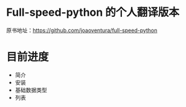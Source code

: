# Full-speed-python 的个人翻译版本
原书地址：https://github.com/joaoventura/full-speed-python

# 目前进度
* 简介
* 安装
* 基础数据类型
* 列表



